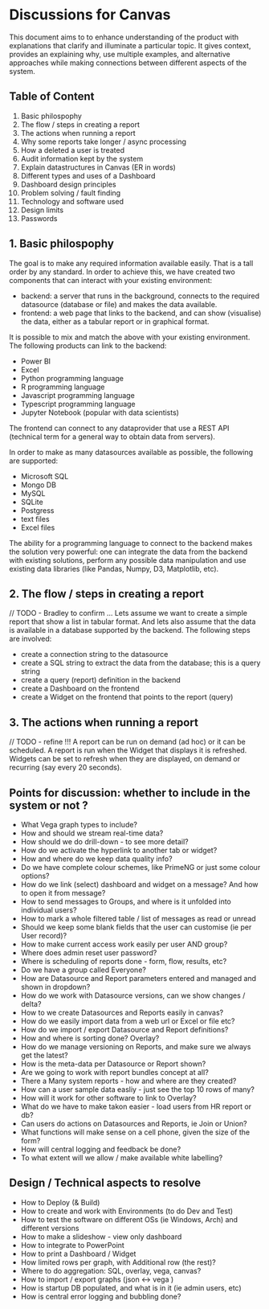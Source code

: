 # Discussions for Canvas

This document aims to to enhance understanding of the product with explanations that clarify and illuminate a particular topic.  It gives context, provides an explaining why,
use multiple examples, and alternative approaches while making connections between different
aspects of the system.

## Table of Content

1. Basic philospophy 
2. The flow / steps in creating a report
3. The actions when running a report
4. Why some reports take longer / async processing
5. How a deleted a user is treated
6. Audit information kept by the system
7. Explain datastructures in Canvas (ER in words)
8. Different types and uses of a Dashboard
9. Dashboard design principles
10. Problem solving / fault finding
11. Technology and software used
12. Design limits
13. Passwords

## 1. Basic philospophy 

The goal is to make any required information available easily.  That is a tall order by any standard.  In order to achieve this, we have created two components that can interact with your existing environment:
* backend: a server that runs in the background, connects to the required datasource (database or file) and makes the data available.
* frontend: a web page that links to the backend, and can show (visualise) the data, either as a tabular report or in graphical format.

It is possible to mix and match the above with your existing environment.  The following products can link to the backend:
* Power BI
* Excel
* Python programming language
* R programming language
* Javascript programming language
* Typescript programming language
* Jupyter Notebook (popular with data scientists)

The frontend can connect to any dataprovider that use a REST API (technical term for a general way to obtain data from servers).

In order to make as many datasources available as possible, the following are supported:
* Microsoft SQL
* Mongo DB
* MySQL
* SQLite
* Postgress
* text files
* Excel files

The ability for a programming language to connect to the backend makes the solution very powerful: one can integrate the data from the backend with existing solutions, perform any possible data manipulation and use existing data libraries (like Pandas, Numpy, D3, Matplotlib, etc).


## 2. The flow / steps in creating a report
// TODO - Bradley to confirm ...
Lets assume we want to create a simple report that show a list in tabular format.  And lets also assume that the data is available in a database supported by the backend.  The following steps are involved:
* create a connection string to the datasource
* create a SQL string to extract the data from the database; this is a query string
* create a query (report) definition in the backend
* create a Dashboard on the frontend
* create a Widget on the frontend that points to the report (query)


## 3. The actions when running a report
// TODO - refine !!!
A report can be run on demand (ad hoc) or it can be scheduled.  A report is run when the Widget that displays it is refreshed.  Widgets can be set to refresh when they are displayed, on demand or recurring (say every 20 seconds).  

##  Points for discussion: whether to include in the system or not ?
* What Vega graph types to include?
* How and should we stream real-time data?
* How should we do drill-down - to see more detail?
* How do we activate the hyperlink to another tab or widget?
* How and where do we keep data quality info?
* Do we have complete colour schemes, like PrimeNG or just some colour options?
* How do we link (select) dashboard and widget on a message?  And how to open it from message?
* How to send messages to Groups, and where is it unfolded into individual users?
* How to mark a whole filtered table / list of messages as read or unread
* Should we keep some blank fields that the user can customise (ie per User record)?
* How to make current access work easily per user AND group?
* Where does admin reset user password?
* Where is scheduling of reports done - form, flow, results, etc?
* Do we have a group called Everyone?
* How are Datasource and Report parameters entered and managed and shown in dropdown?
* How do we work with Datasource versions, can we show changes / delta?
* How to we create Datasources and Reports easily in canvas?
* How do we easily import data from a web url or Excel or file etc?
* How do we import / export Datasource and Report definitions?
* How and where is sorting done?  Overlay?
* How do we manage versioning on Reports, and make sure we always get the latest?
* How is the meta-data per Datasource or Report shown?
* Are we going to work with report bundles concept at all?
* There a Many system reports - how and where are they created?
* How can a user sample data easliy - just see the top 10 rows of many?
* How will it work for other software to link to Overlay?
* What do we have to make takon easier - load users from HR report or db?
* Can users do actions on Datasources and Reports, ie Join or Union?
* What functions will make sense on a cell phone, given the size of the form?
* How will central logging and feedback be done?
* To what extent will we allow / make available white labelling?


## Design / Technical aspects to resolve
* How to Deploy (& Build)
* How to create and work with Environments (to do Dev and Test)
* How to test the software on different OSs (ie Windows, Arch) and different versions
* How to make a slideshow - view only dashboard
* How to integrate to PowerPoint
* How to print a Dashboard / Widget
* How limited rows per graph, with Additional row (the rest)?
* Where to do aggregation: SQL, overlay, vega, canvas?
* How to import / export graphs (json <-> vega )
* How is startup DB populated, and what is in it (ie admin users, etc)
* How is central error logging and bubbling done?
